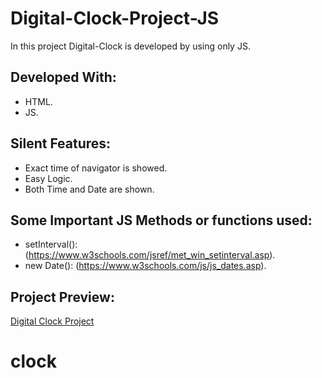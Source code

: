 # Digital-Clock-Project-JS

In this project Digital-Clock is developed by using only JS.

## Developed With:

* HTML.
* JS.

## Silent Features:

* Exact time of navigator is showed.
* Easy Logic.
* Both Time and Date are shown.

## Some Important JS Methods or functions used:

* setInterval(): (https://www.w3schools.com/jsref/met_win_setinterval.asp).
* new Date(): (https://www.w3schools.com/js/js_dates.asp).

## Project Preview:

[Digital Clock Project](https://alitahir4024.github.io/Digital-Clock-Project-JS/)
# clock
